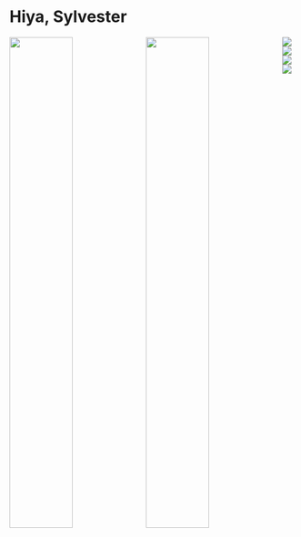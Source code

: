 # Hiya, Sylvester

<img align="left" width="47%" src="https://github-readme-stats.vercel.app/api?username=Otlhomame&show_icons=true&theme=radical" />

<img align="left" width="47%" src="https://github-readme-stats.vercel.app/api/top-langs/?username=Otlhomame&layout=compact" />

<img align="left" src="https://img.shields.io/badge/javascript-%23323330.svg?style=for-the-badge&logo=javascript&logoColor=%23F7DF1E" />

<img align="left" src="https://img.shields.io/badge/python-3670A0?style=for-the-badge&logo=python&logoColor=ffdd54" />

<img align="left" src="https://img.shields.io/badge/rust-%23000000.svg?style=for-the-badge&logo=rust&logoColor=white" />

<img src="https://img.shields.io/badge/Solidity-%23363636.svg?style=for-the-badge&logo=solidity&logoColor=white" />


